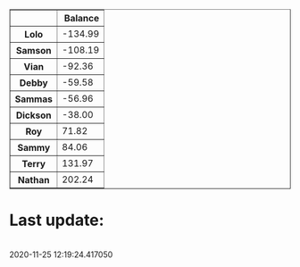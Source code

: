 <table border="1" class="dataframe">
  <thead>
    <tr style="text-align: right;">
      <th></th>
      <th>Balance</th>
    </tr>
  </thead>
  <tbody>
    <tr>
      <th>Lolo</th>
      <td>-134.99</td>
    </tr>
    <tr>
      <th>Samson</th>
      <td>-108.19</td>
    </tr>
    <tr>
      <th>Vian</th>
      <td>-92.36</td>
    </tr>
    <tr>
      <th>Debby</th>
      <td>-59.58</td>
    </tr>
    <tr>
      <th>Sammas</th>
      <td>-56.96</td>
    </tr>
    <tr>
      <th>Dickson</th>
      <td>-38.00</td>
    </tr>
    <tr>
      <th>Roy</th>
      <td>71.82</td>
    </tr>
    <tr>
      <th>Sammy</th>
      <td>84.06</td>
    </tr>
    <tr>
      <th>Terry</th>
      <td>131.97</td>
    </tr>
    <tr>
      <th>Nathan</th>
      <td>202.24</td>
    </tr>
  </tbody>
</table><H1>Last update:</h1><br>2020-11-25 12:19:24.417050